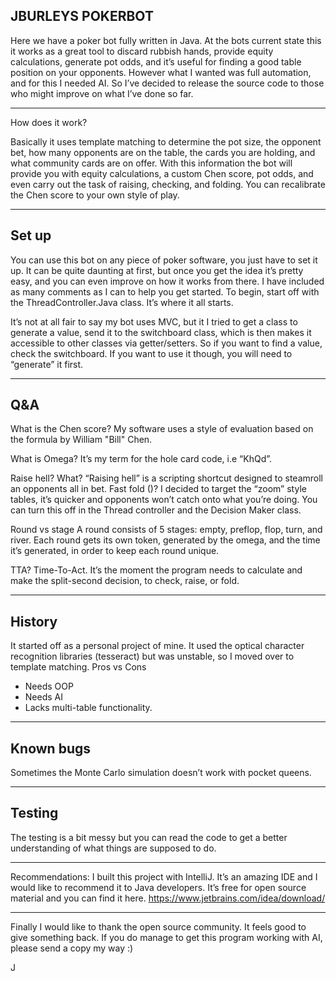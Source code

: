 JBURLEYS POKERBOT
-----------------
Here we have a poker bot fully written in Java. At the bots current state this it works as a great tool to discard rubbish hands, provide equity calculations, generate pot odds, and it’s useful for finding a good table position on your opponents. However what I wanted was full automation, and for this I needed AI. So I’ve decided to release the source code to those who might improve on what I’ve done so far.

------------------
How does it work?

Basically it uses template matching to determine the pot size, the opponent bet, how many opponents are on the table, the cards you are holding, and what community cards are on offer.
With this information the bot will provide you with equity calculations, a custom Chen score, pot odds, and even carry out the task of raising, checking, and folding. 
You can recalibrate the Chen score to your own style of play.

------------------
Set up
------------------
You can use this bot on any piece of poker software, you just have to set it up. It can be quite daunting at first, but once you get the idea it’s pretty easy, and you can even improve on how it works from there. I have included as many comments as I can to help you get started. To begin, start off with the ThreadController.Java class. It’s where it all starts.

It’s not at all fair to say my bot uses MVC, but it I tried to get a class to generate a value, send it to the switchboard class, which is then makes it accessible to other classes via getter/setters. So if you want to find a value, check the switchboard. If you want to use it though, you will need to “generate” it first.

------------------
Q&A
------------------
What is the Chen score?
My software uses a style of evaluation based on the formula by William "Bill" Chen.

What is Omega?
It’s my term for the hole card code, i.e “KhQd”. 

Raise hell? What?
 “Raising hell” is a scripting shortcut designed to steamroll an opponents all in bet.
Fast fold ()?
I decided to target the “zoom” style tables, it’s quicker and opponents won’t catch onto what you’re doing. You can turn this off in the Thread controller and the Decision Maker class.

Round vs stage
A round consists of 5 stages: empty, preflop, flop, turn, and river. Each round gets its own token, generated by the omega, and the time it’s generated, in order to keep each round unique.

TTA?
Time-To-Act. It’s the moment the program needs to calculate and make the split-second decision, to check, raise, or fold. 

------------------
History
------------------
It started off as a personal project of mine. It used the optical character recognition libraries (tesseract) but was unstable, so I moved over to template matching.
Pros vs Cons
-	Needs OOP
-	Needs AI
-	Lacks multi-table functionality.

------------------
Known bugs
------------------
Sometimes the Monte Carlo simulation doesn’t work with pocket queens.

------------------
Testing
------------------
The testing is a bit messy but you can read the code to get a better understanding of what things are supposed to do.

------------------
Recommendations:
I built this project with IntelliJ. It’s an amazing IDE and I would like to recommend it to Java developers. It’s free for open source material and you can find it here.
https://www.jetbrains.com/idea/download/
__________________________________________________________________________________

Finally I would like to thank the open source community.  It feels good to give something back. 
If you do manage to get this program working with AI, please send a copy my way :)

J

